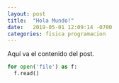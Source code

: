 ```yaml
---
layout: post
title:  "Hola Mundo!"
date:   2019-05-01 12:09:14 -0700
categories: fisica programacion
---
```

Aquí va el contenido del post.

```python
for open('file') as f:
  f.read()
```
